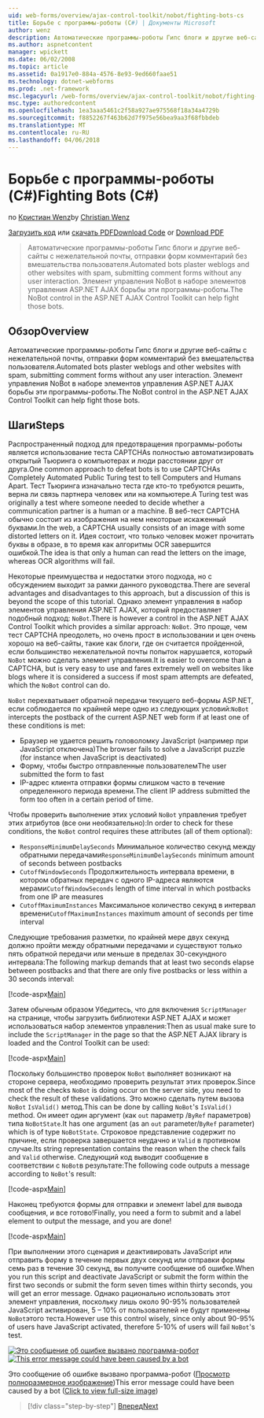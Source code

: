 ```yaml
---
uid: web-forms/overview/ajax-control-toolkit/nobot/fighting-bots-cs
title: Борьбе с программы-роботы (C#) | Документы Microsoft
author: wenz
description: Автоматические программы-роботы Гипс блоги и другие веб-сайты с нежелательной почты, отправки форм комментарий без вмешательства пользователя. Элемент управления NoBot в ASP.NET AJAX Con...
ms.author: aspnetcontent
manager: wpickett
ms.date: 06/02/2008
ms.topic: article
ms.assetid: 0a1917e0-884a-4576-8e93-9ed660faae51
ms.technology: dotnet-webforms
ms.prod: .net-framework
msc.legacyurl: /web-forms/overview/ajax-control-toolkit/nobot/fighting-bots-cs
msc.type: authoredcontent
ms.openlocfilehash: 1ea3aaa5461c2f58a927ae975568f18a34a4729b
ms.sourcegitcommit: f8852267f463b62d7f975e56bea9aa3f68fbbdeb
ms.translationtype: MT
ms.contentlocale: ru-RU
ms.lasthandoff: 04/06/2018
---
```

<a name="fighting-bots-c"></a><span data-ttu-id="0e26f-104">Борьбе с программы-роботы (C#)</span><span class="sxs-lookup"><span data-stu-id="0e26f-104">Fighting Bots (C#)</span></span>
====================
<span data-ttu-id="0e26f-105">по [Кристиан Wenz](https://github.com/wenz)</span><span class="sxs-lookup"><span data-stu-id="0e26f-105">by [Christian Wenz](https://github.com/wenz)</span></span>

<span data-ttu-id="0e26f-106">[Загрузить код](http://download.microsoft.com/download/9/3/f/93f8daea-bebd-4821-833b-95205389c7d0/NoBot0.cs.zip) или [скачать PDF](http://download.microsoft.com/download/b/6/a/b6ae89ee-df69-4c87-9bfb-ad1eb2b23373/nobot0CS.pdf)</span><span class="sxs-lookup"><span data-stu-id="0e26f-106">[Download Code](http://download.microsoft.com/download/9/3/f/93f8daea-bebd-4821-833b-95205389c7d0/NoBot0.cs.zip) or [Download PDF](http://download.microsoft.com/download/b/6/a/b6ae89ee-df69-4c87-9bfb-ad1eb2b23373/nobot0CS.pdf)</span></span>

> <span data-ttu-id="0e26f-107">Автоматические программы-роботы Гипс блоги и другие веб-сайты с нежелательной почты, отправки форм комментарий без вмешательства пользователя.</span><span class="sxs-lookup"><span data-stu-id="0e26f-107">Automated bots plaster weblogs and other websites with spam, submitting comment forms without any user interaction.</span></span> <span data-ttu-id="0e26f-108">Элемент управления NoBot в наборе элементов управления ASP.NET AJAX борьбы эти программы-роботы.</span><span class="sxs-lookup"><span data-stu-id="0e26f-108">The NoBot control in the ASP.NET AJAX Control Toolkit can help fight those bots.</span></span>


## <a name="overview"></a><span data-ttu-id="0e26f-109">Обзор</span><span class="sxs-lookup"><span data-stu-id="0e26f-109">Overview</span></span>

<span data-ttu-id="0e26f-110">Автоматические программы-роботы Гипс блоги и другие веб-сайты с нежелательной почты, отправки форм комментарий без вмешательства пользователя.</span><span class="sxs-lookup"><span data-stu-id="0e26f-110">Automated bots plaster weblogs and other websites with spam, submitting comment forms without any user interaction.</span></span> <span data-ttu-id="0e26f-111">Элемент управления NoBot в наборе элементов управления ASP.NET AJAX борьбы эти программы-роботы.</span><span class="sxs-lookup"><span data-stu-id="0e26f-111">The NoBot control in the ASP.NET AJAX Control Toolkit can help fight those bots.</span></span>

## <a name="steps"></a><span data-ttu-id="0e26f-112">Шаги</span><span class="sxs-lookup"><span data-stu-id="0e26f-112">Steps</span></span>

<span data-ttu-id="0e26f-113">Распространенный подход для предотвращения программы-роботы является использование теста CAPTCHAs полностью автоматизировать открытый Тьюринга о компьютерах и люди расстоянии друг от друга.</span><span class="sxs-lookup"><span data-stu-id="0e26f-113">One common approach to defeat bots is to use CAPTCHAs Completely Automated Public Turing test to tell Computers and Humans Apart.</span></span> <span data-ttu-id="0e26f-114">Тест Тьюринга изначально теста где кто-то требуются решить, верна ли связь партнера человек или на компьютере.</span><span class="sxs-lookup"><span data-stu-id="0e26f-114">A Turing test was originally a test where someone needed to decide whether a communication partner is a human or a machine.</span></span> <span data-ttu-id="0e26f-115">В веб-тест CAPTCHA обычно состоит из изображения на нем некоторые искаженный буквами.</span><span class="sxs-lookup"><span data-stu-id="0e26f-115">In the web, a CAPTCHA usually consists of an image with some distorted letters on it.</span></span> <span data-ttu-id="0e26f-116">Идея состоит, что только человек может прочитать буквы в образе, в то время как алгоритмы OCR завершится ошибкой.</span><span class="sxs-lookup"><span data-stu-id="0e26f-116">The idea is that only a human can read the letters on the image, whereas OCR algorithms will fail.</span></span>

<span data-ttu-id="0e26f-117">Некоторые преимущества и недостатки этого подхода, но с обсуждением выходит за рамки данного руководства.</span><span class="sxs-lookup"><span data-stu-id="0e26f-117">There are several advantages and disadvantages to this approach, but a discussion of this is beyond the scope of this tutorial.</span></span> <span data-ttu-id="0e26f-118">Однако элемент управления в набор элементов управления ASP.NET AJAX, который предоставляет подобный подход: `NoBot`.</span><span class="sxs-lookup"><span data-stu-id="0e26f-118">There is however a control in the ASP.NET AJAX Control Toolkit which provides a similar approach: `NoBot`.</span></span> <span data-ttu-id="0e26f-119">Это проще, чем тест CAPTCHA преодолеть, но очень прост в использовании и цен очень хорошо на веб-сайты, такие как блоги, где он считается пройденной, если большинство нежелательной почты попыток нарушается, который `NoBot` можно сделать элемент управления.</span><span class="sxs-lookup"><span data-stu-id="0e26f-119">It is easier to overcome than a CAPTCHA, but is very easy to use and fares extremely well on websites like blogs where it is considered a success if most spam attempts are defeated, which the `NoBot` control can do.</span></span>

<span data-ttu-id="0e26f-120">`NoBot` перехватывает обратной передачи текущего веб-формы ASP.NET, если соблюдается по крайней мере одно из следующих условий:</span><span class="sxs-lookup"><span data-stu-id="0e26f-120">`NoBot` intercepts the postback of the current ASP.NET web form if at least one of these conditions is met:</span></span>

- <span data-ttu-id="0e26f-121">Браузер не удается решить головоломку JavaScript (например при JavaScript отключена)</span><span class="sxs-lookup"><span data-stu-id="0e26f-121">The browser fails to solve a JavaScript puzzle (for instance when JavaScript is deactivated)</span></span>
- <span data-ttu-id="0e26f-122">Форму, чтобы быстро отправленные пользователем</span><span class="sxs-lookup"><span data-stu-id="0e26f-122">The user submitted the form to fast</span></span>
- <span data-ttu-id="0e26f-123">IP-адрес клиента отправки формы слишком часто в течение определенного периода времени.</span><span class="sxs-lookup"><span data-stu-id="0e26f-123">The client IP address submitted the form too often in a certain period of time.</span></span>

<span data-ttu-id="0e26f-124">Чтобы проверить выполнение этих условий `NoBot` управления требует этих атрибутов (все они необязательно):</span><span class="sxs-lookup"><span data-stu-id="0e26f-124">In order to check for these conditions, the `NoBot` control requires these attributes (all of them optional):</span></span>

- <span data-ttu-id="0e26f-125">`ResponseMinimumDelaySeconds` Минимальное количество секунд между обратными передачами</span><span class="sxs-lookup"><span data-stu-id="0e26f-125">`ResponseMinimumDelaySeconds` minimum amount of seconds between postbacks</span></span>
- <span data-ttu-id="0e26f-126">`CutoffWindowSeconds` Продолжительность интервала времени, в котором обратных передач с одного IP-адреса являются мерами</span><span class="sxs-lookup"><span data-stu-id="0e26f-126">`CutoffWindowSeconds` length of time interval in which postbacks from one IP are measures</span></span>
- <span data-ttu-id="0e26f-127">`CutoffMaximumInstances` Максимальное количество секунд в интервал времени</span><span class="sxs-lookup"><span data-stu-id="0e26f-127">`CutoffMaximumInstances` maximum amount of seconds per time interval</span></span>

<span data-ttu-id="0e26f-128">Следующие требования разметки, по крайней мере двух секунд должно пройти между обратными передачами и существуют только пять обратной передачи или меньше в пределах 30-секундного интервала:</span><span class="sxs-lookup"><span data-stu-id="0e26f-128">The following markup demands that at least two seconds elapse between postbacks and that there are only five postbacks or less within a 30 seconds interval:</span></span>

[!code-aspx[Main](fighting-bots-cs/samples/sample1.aspx)]

<span data-ttu-id="0e26f-129">Затем обычным образом Убедитесь, что для включения `ScriptManager` на странице, чтобы загрузить библиотеки ASP.NET AJAX и может использоваться набор элементов управления:</span><span class="sxs-lookup"><span data-stu-id="0e26f-129">Then as usual make sure to include the `ScriptManager` in the page so that the ASP.NET AJAX library is loaded and the Control Toolkit can be used:</span></span>

[!code-aspx[Main](fighting-bots-cs/samples/sample2.aspx)]

<span data-ttu-id="0e26f-130">Поскольку большинство проверок `NoBot` выполняет возникают на стороне сервера, необходимо проверить результат этих проверок.</span><span class="sxs-lookup"><span data-stu-id="0e26f-130">Since most of the checks `NoBot` is doing occur on the server side, you need to check the result of these validations.</span></span> <span data-ttu-id="0e26f-131">Это можно сделать путем вызова `NoBot` `IsValid()` метод.</span><span class="sxs-lookup"><span data-stu-id="0e26f-131">This can be done by calling `NoBot`'s `IsValid()` method.</span></span> <span data-ttu-id="0e26f-132">Он имеет один аргумент (как `out` параметр /`ByRef` параметров) типа `NoBotState`.</span><span class="sxs-lookup"><span data-stu-id="0e26f-132">It has one argument (as an `out` parameter/`ByRef` parameter) which is of type `NoBotState`.</span></span> <span data-ttu-id="0e26f-133">Строковое представление содержит по причине, если проверка завершается неудачно и `Valid` в противном случае.</span><span class="sxs-lookup"><span data-stu-id="0e26f-133">Its string representation contains the reason when the check fails and `Valid` otherwise.</span></span> <span data-ttu-id="0e26f-134">Следующий код выводит сообщение в соответствии с `NoBot`в результате:</span><span class="sxs-lookup"><span data-stu-id="0e26f-134">The following code outputs a message according to `NoBot`'s result:</span></span>

[!code-aspx[Main](fighting-bots-cs/samples/sample3.aspx)]

<span data-ttu-id="0e26f-135">Наконец требуются формы для отправки и элемент label для вывода сообщения, и все готово!</span><span class="sxs-lookup"><span data-stu-id="0e26f-135">Finally, you need a form to submit and a label element to output the message, and you are done!</span></span>

[!code-aspx[Main](fighting-bots-cs/samples/sample4.aspx)]

<span data-ttu-id="0e26f-136">При выполнении этого сценария и деактивировать JavaScript или отправить форму в течение первых двух секунд или отправки формы семь раз в течение 30 секунд, вы получите сообщение об ошибке.</span><span class="sxs-lookup"><span data-stu-id="0e26f-136">When you run this script and deactivate JavaScript or submit the form within the first two seconds or submit the form seven times within thirty seconds, you will get an error message.</span></span> <span data-ttu-id="0e26f-137">Однако рационально использовать этот элемент управления, поскольку лишь около 90-95% пользователей JavaScript активирован, 5 – 10% от пользователей не будут применены `NoBot`этого теста.</span><span class="sxs-lookup"><span data-stu-id="0e26f-137">However use this control wisely, since only about 90-95% of users have JavaScript activated, therefore 5-10% of users will fail `NoBot`'s test.</span></span>


<span data-ttu-id="0e26f-138">[![Это сообщение об ошибке вызвано программа-робот](fighting-bots-cs/_static/image2.png)](fighting-bots-cs/_static/image1.png)</span><span class="sxs-lookup"><span data-stu-id="0e26f-138">[![This error message could have been caused by a bot](fighting-bots-cs/_static/image2.png)](fighting-bots-cs/_static/image1.png)</span></span>

<span data-ttu-id="0e26f-139">Это сообщение об ошибке вызвано программа-робот ([Просмотр полноразмерное изображение](fighting-bots-cs/_static/image3.png))</span><span class="sxs-lookup"><span data-stu-id="0e26f-139">This error message could have been caused by a bot ([Click to view full-size image](fighting-bots-cs/_static/image3.png))</span></span>

> [!div class="step-by-step"]
> [<span data-ttu-id="0e26f-140">Вперед</span><span class="sxs-lookup"><span data-stu-id="0e26f-140">Next</span></span>](fighting-bots-vb.md)
